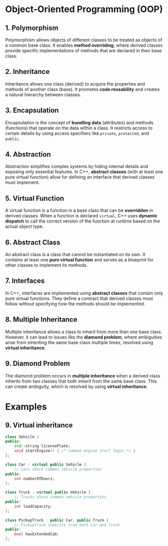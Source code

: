 # **Object-Oriented Programming (OOP)** 

## 1. **Polymorphism**
Polymorphism allows objects of different classes to be treated as objects of a common base class. It enables **method overriding**, where derived classes provide specific implementations of methods that are declared in their base class.

## 2. **Inheritance**
Inheritance allows one class (derived) to acquire the properties and methods of another class (base). It promotes **code reusability** and creates a natural hierarchy between classes.

## 3. **Encapsulation**
Encapsulation is the concept of **bundling data** (attributes) and methods (functions) that operate on the data within a class. It restricts access to certain details by using access specifiers like `private`, `protected`, and `public`.

## 4. **Abstraction**
Abstraction simplifies complex systems by hiding internal details and exposing only essential features. In C++, **abstract classes** (with at least one pure virtual function) allow for defining an interface that derived classes must implement.

## 5. **Virtual Function**
A virtual function is a function in a base class that can be **overridden** in derived classes. When a function is declared `virtual`, C++ uses **dynamic dispatch** to call the correct version of the function at runtime based on the actual object type.

## 6. **Abstract Class**
An abstract class is a class that cannot be instantiated on its own. It contains at least one **pure virtual function** and serves as a blueprint for other classes to implement its methods.

## 7. **Interfaces**
In C++, interfaces are implemented using **abstract classes** that contain only pure virtual functions. They define a contract that derived classes must follow without specifying how the methods should be implemented.

## 8. **Multiple Inheritance**
Multiple inheritance allows a class to inherit from more than one base class. However, it can lead to issues like the **diamond problem**, where ambiguities arise from inheriting the same base class multiple times, resolved using **virtual inheritance**.

## 9. **Diamond Problem**
The diamond problem occurs in **multiple inheritance** when a derived class inherits from two classes that both inherit from the same base class. This can create ambiguity, which is resolved by using **virtual inheritance**.

# Examples 

## 9. Virtual inheritance 

```c++
class Vehicle {
public:
    std::string licensePlate;
    void startEngine() { /* common engine start logic */ }
};

class Car : virtual public Vehicle {
    // Cars share common vehicle properties
public:
    int numberOfDoors;
};

class Truck : virtual public Vehicle {
    // Trucks share common vehicle properties
public:
    int loadCapacity;
};

class PickupTruck : public Car, public Truck {
    // PickupTruck inherits from both Car and Truck
public:
    bool hasExtendedCab;
};
```
